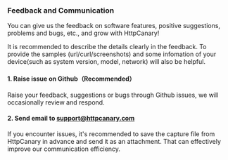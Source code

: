### Feedback and Communication

You can give us the feedback on software features, positive suggestions, problems and bugs, etc., and grow with HttpCanary!

It is recommended to describe the details clearly in the feedback. To provide the samples (url/curl/screenshots) and some infomation of your device(such as system version, model, network) will also be helpful.

#### 1. Raise issue on Github（Recommended）
Raise your feedback, suggestions or bugs through Github issues, we will occasionally review and respond.

#### 2. Send email to support@httpcanary.com
If you encounter issues, it's recommended to save the capture file from HttpCanary in advance and send it as an attachment. That can effectively improve our communication efficiency.

